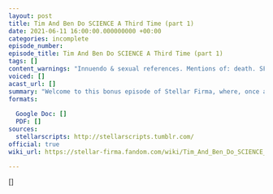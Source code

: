 ```yaml
---
layout: post
title: Tim And Ben Do SCIENCE A Third Time (part 1)
date: 2021-06-11 16:00:00.000000000 +00:00
categories: incomplete
episode_number: 
episode_title: Tim And Ben Do SCIENCE A Third Time (part 1)
tags: []
content_warnings: "Innuendo & sexual references. Mentions of: death. SFX: loud beeps throughout, coughing, shouting & crosstalk"
voiced: []
acast_url: []
summary: "Welcome to this bonus episode of Stellar Firma, where, once again, Bryn Monroe (Hamid on Rusty Quill Gaming) finds out just how much Tim and Ben know about science… This is part one - enjoy!"
formats: 
  
  Google Doc: []
  PDF: []
sources:
  stellarscripts: http://stellarscripts.tumblr.com/
official: true
wiki_url: https://stellar-firma.fandom.com/wiki/Tim_And_Ben_Do_SCIENCE_A_Third_Time_(part_1)

---
```


[]
